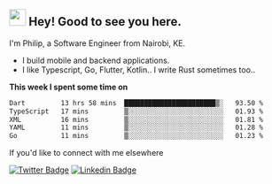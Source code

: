 <h2><img src="https://slackmojis.com/emojis/3643-cool-doge/download" width="30"/> Hey! Good to see you here.</h2>

<p>I'm Philip, a Software Engineer from Nairobi, KE. 

- I build mobile and backend applications.
- I like Typescript, Go, Flutter, Kotlin.. I write Rust sometimes too..</p>

**This week I spent some time on**
<!--START_SECTION:waka-->

```txt
Dart         13 hrs 58 mins  ███████████████████████▒░   93.50 %
TypeScript   17 mins         ▒░░░░░░░░░░░░░░░░░░░░░░░░   01.93 %
XML          16 mins         ▒░░░░░░░░░░░░░░░░░░░░░░░░   01.81 %
YAML         11 mins         ▒░░░░░░░░░░░░░░░░░░░░░░░░   01.28 %
Go           11 mins         ▒░░░░░░░░░░░░░░░░░░░░░░░░   01.23 %
```

<!--END_SECTION:waka-->

If you'd like to connect with me elsewhere

[![Twitter Badge](https://img.shields.io/badge/-Twitter-1ca0f1?style=flat-square&labelColor=1ca0f1&logo=twitter&logoColor=white&link=https://twitter.com/_diogorodrigues)](https://twitter.com/kimathiphil)  [![Linkedin Badge](https://img.shields.io/badge/-LinkedIn-blue?style=flat-square&logo=Linkedin&logoColor=white&link=https://www.linkedin.com/in/philip-kimathi-2604a9114/)](https://www.linkedin.com/in/philip-kimathi-2604a9114/)
